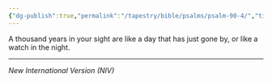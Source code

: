 ```yaml
---
{"dg-publish":true,"permalink":"/tapestry/bible/psalms/psalm-90-4/","title":"Psalm 90:4","hide":true,"tags":["bible-verse","bible-verse"],"dgHomeLink":true,"dgShowLocalGraph":true,"dgEnableSearch":true}
---
```


A thousand years in your sight are like a day that has just gone by, or like a watch in the night.

---
*New International Version (NIV)*